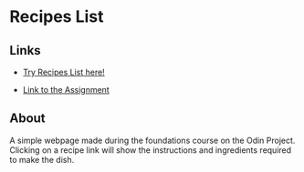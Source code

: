 # Recipes List

## Links
- [Try Recipes List here!](https://mikefaria.github.io/odin-recipes/)

- [Link to the Assignment](https://www.theodinproject.com/paths/foundations/courses/foundations/lessons/recipes)

## About
A simple webpage made during the foundations course on the Odin Project. Clicking on a recipe link will show the instructions and ingredients required to make the dish.